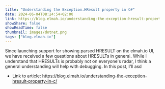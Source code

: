 ```yaml
---
title: "Understanding the Exception.HResult property in C#"
date: 2024-06-04T08:24:54+02:00
link: https://blog.elmah.io/understanding-the-exception-hresult-property-in-c/
showShare: false
showReadTime: false
thumbnail: images/dotnet.png
tags: ["blog.elmah.io"]
---
```

Since launching support for showing parsed HRESULT on the elmah.io UI, we have received a few questions about HRESULTs in general. While I understand that HRESULTs is probably not on everyone's radar, I think a general understanding will help with debugging. In this post, I'll asd

- Link to article: https://blog.elmah.io/understanding-the-exception-hresult-property-in-c/